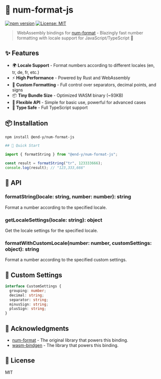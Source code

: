 # 🔢 num-format-js

[![npm version](https://img.shields.io/npm/v/@end-y/num-format-js.svg)](https://www.npmjs.com/package/@end-y/num-format-js)
[![License: MIT](https://img.shields.io/badge/License-MIT-yellow.svg)](https://opensource.org/licenses/MIT)

> WebAssembly bindings for [num-format](https://github.com/bcmyers/num-format) - Blazingly fast number formatting with locale support for JavaScript/TypeScript 🚀

## ✨ Features

- 🌍 **Locale Support** - Format numbers according to different locales (en, tr, de, fr, etc.)
- ⚡ **High Performance** - Powered by Rust and WebAssembly
- 🎨 **Custom Formatting** - Full control over separators, decimal points, and signs
- 📦 **Tiny Bundle Size** - Optimized WASM binary (~93KB)
- 🔧 **Flexible API** - Simple for basic use, powerful for advanced cases
- 💪 **Type Safe** - Full TypeScript support

## 📦 Installation

```bash
npm install @end-y/num-format-js

## 🚀 Quick Start
```

```typescript
import { formatString } from "@end-y/num-format-js";

const result = formatString("tr", 123333666);
console.log(result); // "123,333,666"
```

## 📝 API

### formatString(locale: string, number: number): string

Format a number according to the specified locale.

### getLocaleSettings(locale: string): object

Get the locale settings for the specified locale.

### formatWithCustomLocale(number: number, customSettings: object): string

Format a number according to the specified custom settings.

## 📝 Custom Settings

```typescript
interface CustomSettings {
  grouping: number;
  decimal: string;
  separator: string;
  minusSign: string;
  plusSign: string;
}
```

## 🙏 Acknowledgments

- [num-format](https://github.com/bcmyers/num-format) - The original library that powers this binding.
- [wasm-bindgen](https://github.com/rustwasm/wasm-bindgen) - The library that powers this binding.

## 📜 License

MIT
